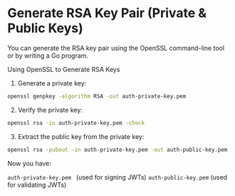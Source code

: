 # Generate RSA Key Pair (Private & Public Keys)

You can generate the RSA key pair using the OpenSSL command-line tool or by writing a Go program.

Using OpenSSL to Generate RSA Keys

1. Generate a private key:

```bash
openssl genpkey -algorithm RSA -out auth-private-key.pem
```

2. Verify the private key:

```bash
openssl rsa -in auth-private-key.pem -check
```

3. Extract the public key from the private key:

```bash
openssl rsa -pubout -in auth-private-key.pem -out auth-public-key.pem
```

Now you have:

`auth-private-key.pem ` (used for signing JWTs)
`auth-public-key.pem` (used for validating JWTs)
